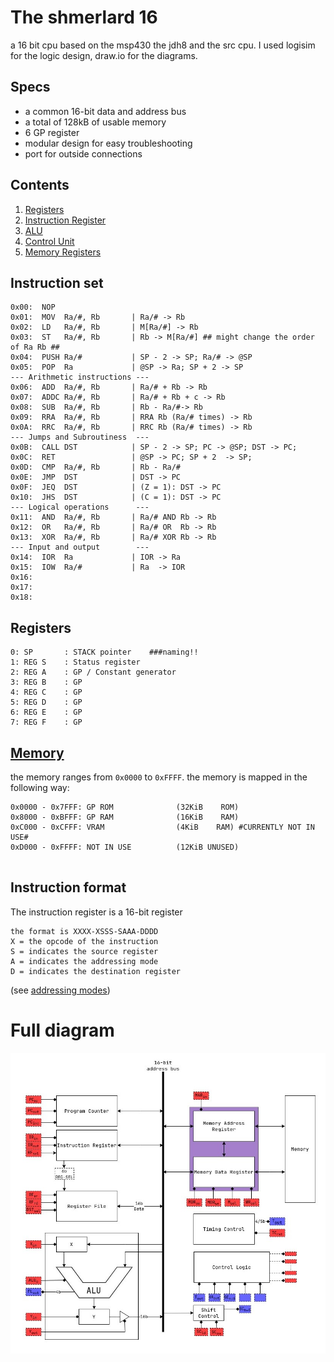 # The shmerlard 16
a 16 bit cpu based on the msp430 the jdh8 and the src cpu.
I used logisim for the logic design, draw.io for the diagrams.


## Specs
- a common 16-bit data and address bus 
- a total of 128kB of usable memory
- 6 GP register
- modular design for easy troubleshooting
- port for outside connections
## Contents
1) [Registers](/Wiki/Register-File.md)
2) [Instruction Register](/Wiki/Instruction-Register.md)
3) [ALU](/Wiki/ALU.md)
4) [Control Unit](/Wiki/ControlUnit.md)
5) [Memory Registers](/Wiki/Memory-Registers.md)

## Instruction set
```
0x00:  NOP
0x01:  MOV  Ra/#, Rb       | Ra/# -> Rb
0x02:  LD   Ra/#, Rb       | M[Ra/#] -> Rb
0x03:  ST   Ra/#, Rb       | Rb -> M[Ra/#] ## might change the order of Ra Rb ##
0x04:  PUSH Ra/#           | SP - 2 -> SP; Ra/# -> @SP
0x05:  POP  Ra             | @SP -> Ra; SP + 2 -> SP
--- Arithmetic instructions ---
0x06:  ADD  Ra/#, Rb       | Ra/# + Rb -> Rb
0x07:  ADDC Ra/#, Rb       | Ra/# + Rb + c -> Rb
0x08:  SUB  Ra/#, Rb       | Rb - Ra/#-> Rb
0x09:  RRA  Ra/#, Rb       | RRA Rb (Ra/# times) -> Rb
0x0A:  RRC  Ra/#, Rb       | RRC Rb (Ra/# times) -> Rb
--- Jumps and Subroutiness  ---
0x0B:  CALL DST            | SP - 2 -> SP; PC -> @SP; DST -> PC;   
0x0C:  RET                 | @SP -> PC; SP + 2  -> SP;             
0x0D:  CMP  Ra/#, Rb       | Rb - Ra/#                             
0x0E:  JMP  DST            | DST -> PC                             
0x0F:  JEQ  DST            | (Z = 1): DST -> PC                        
0x10:  JHS  DST            | (C = 1): DST -> PC                        
--- Logical operations      ---
0x11:  AND  Ra/#, Rb       | Ra/# AND Rb -> Rb
0x12:  OR   Ra/#, Rb       | Ra/# OR  Rb -> Rb                  
0x13:  XOR  Ra/#, Rb       | Ra/# XOR Rb -> Rb
--- Input and output        ---
0x14:  IOR  Ra             | IOR -> Ra
0x15:  IOW  Ra/#           | Ra  -> IOR
0x16:           
0x17:         
0x18:                
```
## Registers
```
0: SP       : STACK pointer    ###naming!!
1: REG S    : Status register
2: REG A    : GP / Constant generator
3: REG B    : GP
4: REG C    : GP
5: REG D    : GP
6: REG E    : GP
7: REG F    : GP
```
## [Memory](/Wiki/Memory-Registers.md)
the memory ranges from `0x0000` to `0xFFFF`.
the memory is mapped in the following way:
```
0x0000 - 0x7FFF: GP ROM              (32KiB    ROM)
0x8000 - 0xBFFF: GP RAM              (16KiB    RAM) 
0xC000 - 0xCFFF: VRAM                (4KiB    RAM) #CURRENTLY NOT IN USE#
0xD000 - 0xFFFF: NOT IN USE          (12KiB UNUSED)


```

## Instruction format
The instruction register is a 16-bit register
```
the format is XXXX-XSSS-SAAA-DDDD
X = the opcode of the instruction
S = indicates the source register
A = indicates the addressing mode 
D = indicates the destination register

```
(see [addressing modes](/Wiki/Instruction-Register.md#addressing-modes))
# Full diagram
![text](Diagrams/Main-Diagram.jpg)
